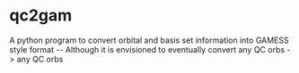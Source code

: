 # qc2gam
A python program to convert orbital and basis set information into GAMESS style format -- Although it is envisioned to eventually convert any QC orbs -> any QC orbs
